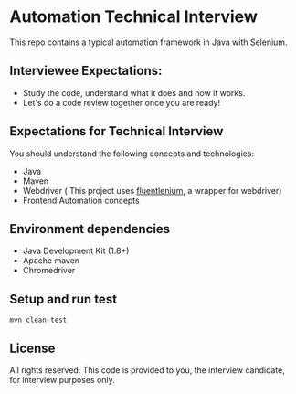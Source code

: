 # Automation Technical Interview

This repo contains a typical automation framework in Java with Selenium.

## Interviewee Expectations:

- Study the code, understand what it does and how it works.
- Let's do a code review together once you are ready!

## Expectations for Technical Interview
You should understand the following concepts and technologies:

- Java
- Maven
- Webdriver ( This project uses [fluentlenium](https://github.com/FluentLenium/FluentLenium), a wrapper for webdriver)
- Frontend Automation concepts

## Environment dependencies

- Java Development Kit (1.8+)
- Apache maven
- Chromedriver

## Setup and run test

```
mvn clean test
```

## License

All rights reserved. This code is provided to you, the interview candidate, for interview purposes only.
